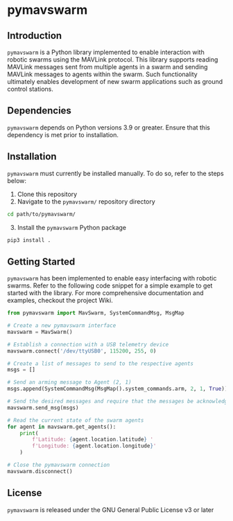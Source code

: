 # pymavswarm

## Introduction

`pymavswarm` is a Python library implemented to enable interaction with robotic
swarms using the MAVLink protocol. This library supports reading MAVLink
messages sent from multiple agents in a swarm and sending MAVLink messages to
agents within the swarm. Such functionality ultimately enables development of
new swarm applications such as ground control stations.

## Dependencies

`pymavswarm` depends on Python versions 3.9 or greater. Ensure that this
dependency is met prior to installation.

## Installation

`pymavswarm` must currently be installed manually. To do so, refer to the steps
below:

1. Clone this repository
2. Navigate to the `pymavswarm/` repository directory

```bash
cd path/to/pymavswarm/
```

3. Install the `pymavswarm` Python package

```bash
pip3 install .
```

## Getting Started

`pymavswarm` has been implemented to enable easy interfacing with robotic
swarms. Refer to the following code snippet for a simple example to get started
with the library. For more comprehensive documentation and examples, checkout
the project Wiki.

```python
from pymavswarm import MavSwarm, SystemCommandMsg, MsgMap

# Create a new pymavswarm interface
mavswarm = MavSwarm()

# Establish a connection with a USB telemetry device
mavswarm.connect('/dev/ttyUSB0', 115200, 255, 0)

# Create a list of messages to send to the respective agents
msgs = []

# Send an arming message to Agent (2, 1)
msgs.append(SystemCommandMsg(MsgMap().system_commands.arm, 2, 1, True))

# Send the desired messages and require that the messages be acknowledged
mavswarm.send_msg(msgs)

# Read the current state of the swarm agents
for agent in mavswarm.get_agents():
    print(
        f'Latitude: {agent.location.latitude} '
        f'Longitude: {agent.location.longitude}'
    )

# Close the pymavswarm connection
mavswarm.disconnect()
```

## License

`pymavswarm` is released under the GNU General Public License v3 or later
